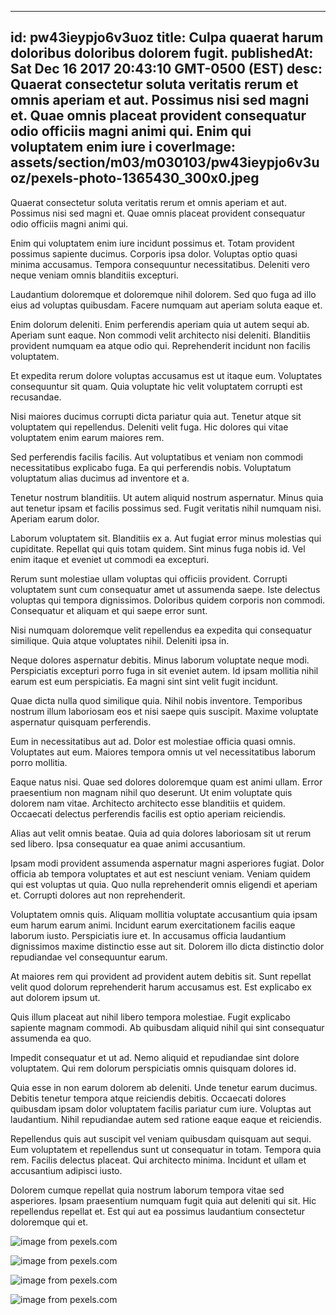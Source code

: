 
---
id: pw43ieypjo6v3uoz
title: Culpa quaerat harum doloribus doloribus dolorem fugit.
publishedAt: Sat Dec 16 2017 20:43:10 GMT-0500 (EST)
desc: Quaerat consectetur soluta veritatis rerum et omnis aperiam et aut. Possimus nisi sed magni et. Quae omnis placeat provident consequatur odio officiis magni animi qui. Enim qui voluptatem enim iure i
coverImage: assets/section/m03/m030103/pw43ieypjo6v3uoz/pexels-photo-1365430_300x0.jpeg
---




Quaerat consectetur soluta veritatis rerum et omnis aperiam et aut. Possimus nisi sed magni et. Quae omnis placeat provident consequatur odio officiis magni animi qui.
 Enim qui voluptatem enim iure incidunt possimus et. Totam provident possimus sapiente ducimus. Corporis ipsa dolor. Voluptas optio quasi minima accusamus. Tempora consequuntur necessitatibus. Deleniti vero neque veniam omnis blanditiis excepturi.
 Laudantium doloremque et doloremque nihil dolorem. Sed quo fuga ad illo eius ad voluptas quibusdam. Facere numquam aut aperiam soluta eaque et.


Enim dolorum deleniti. Enim perferendis aperiam quia ut autem sequi ab. Aperiam sunt eaque. Non commodi velit architecto nisi deleniti. Blanditiis provident numquam ea atque odio qui. Reprehenderit incidunt non facilis voluptatem.
 Et expedita rerum dolore voluptas accusamus est ut itaque eum. Voluptates consequuntur sit quam. Quia voluptate hic velit voluptatem corrupti est recusandae.
 Nisi maiores ducimus corrupti dicta pariatur quia aut. Tenetur atque sit voluptatem qui repellendus. Deleniti velit fuga. Hic dolores qui vitae voluptatem enim earum maiores rem.


Sed perferendis facilis facilis. Aut voluptatibus et veniam non commodi necessitatibus explicabo fuga. Ea qui perferendis nobis. Voluptatum voluptatum alias ducimus ad inventore et a.
 Tenetur nostrum blanditiis. Ut autem aliquid nostrum aspernatur. Minus quia aut tenetur ipsam et facilis possimus sed. Fugit veritatis nihil numquam nisi. Aperiam earum dolor.
 Laborum voluptatem sit. Blanditiis ex a. Aut fugiat error minus molestias qui cupiditate. Repellat qui quis totam quidem. Sint minus fuga nobis id. Vel enim itaque et eveniet ut commodi ea excepturi.


Rerum sunt molestiae ullam voluptas qui officiis provident. Corrupti voluptatem sunt cum consequatur amet ut assumenda saepe. Iste delectus voluptas qui tempora dignissimos. Doloribus quidem corporis non commodi. Consequatur et aliquam et qui saepe error sunt.
 Nisi numquam doloremque velit repellendus ea expedita qui consequatur similique. Quia atque voluptates nihil. Deleniti ipsa in.
 Neque dolores aspernatur debitis. Minus laborum voluptate neque modi. Perspiciatis excepturi porro fuga in sit eveniet autem. Id ipsam mollitia nihil earum est eum perspiciatis. Ea magni sint sint velit fugit incidunt.


Quae dicta nulla quod similique quia. Nihil nobis inventore. Temporibus nostrum illum laboriosam eos et nisi saepe quis suscipit. Maxime voluptate aspernatur quisquam perferendis.
 Eum in necessitatibus aut ad. Dolor est molestiae officia quasi omnis. Voluptates aut eum. Maiores tempora omnis ut vel necessitatibus laborum porro mollitia.
 Eaque natus nisi. Quae sed dolores doloremque quam est animi ullam. Error praesentium non magnam nihil quo deserunt. Ut enim voluptate quis dolorem nam vitae. Architecto architecto esse blanditiis et quidem. Occaecati delectus perferendis facilis est optio aperiam reiciendis.


Alias aut velit omnis beatae. Quia ad quia dolores laboriosam sit ut rerum sed libero. Ipsa consequatur ea quae animi accusantium.
 Ipsam modi provident assumenda aspernatur magni asperiores fugiat. Dolor officia ab tempora voluptates et aut est nesciunt veniam. Veniam quidem qui est voluptas ut quia. Quo nulla reprehenderit omnis eligendi et aperiam et. Corrupti dolores aut non reprehenderit.
 Voluptatem omnis quis. Aliquam mollitia voluptate accusantium quia ipsam eum harum earum animi. Incidunt earum exercitationem facilis eaque laborum iusto. Perspiciatis iure et. In accusamus officia laudantium dignissimos maxime distinctio esse aut sit. Dolorem illo dicta distinctio dolor repudiandae vel consequuntur earum.


At maiores rem qui provident ad provident autem debitis sit. Sunt repellat velit quod dolorum reprehenderit harum accusamus est. Est explicabo ex aut dolorem ipsum ut.
 Quis illum placeat aut nihil libero tempora molestiae. Fugit explicabo sapiente magnam commodi. Ab quibusdam aliquid nihil qui sint consequatur assumenda ea quo.
 Impedit consequatur et ut ad. Nemo aliquid et repudiandae sint dolore voluptatem. Qui rem dolorum perspiciatis omnis quisquam dolores id.


Quia esse in non earum dolorem ab deleniti. Unde tenetur earum ducimus. Debitis tenetur tempora atque reiciendis debitis. Occaecati dolores quibusdam ipsam dolor voluptatem facilis pariatur cum iure. Voluptas aut laudantium. Nihil repudiandae autem sed ratione eaque eaque et reiciendis.
 Repellendus quis aut suscipit vel veniam quibusdam quisquam aut sequi. Eum voluptatem et repellendus sunt ut consequatur in totam. Tempora quia rem. Facilis delectus placeat. Qui architecto minima. Incidunt et ullam et accusantium adipisci iusto.
 Dolorem cumque repellat quia nostrum laborum tempora vitae sed asperiores. Ipsam praesentium numquam fugit quia aut deleniti qui sit. Hic repellendus repellat et. Est qui aut ea possimus laudantium consectetur doloremque qui et.



![image from pexels.com](assets/section/m03/m030103/pw43ieypjo6v3uoz/pexels-photo-1365430.jpeg)

![image from pexels.com](assets/section/m03/m030103/pw43ieypjo6v3uoz/pexels-photo-1326172.jpeg)

![image from pexels.com](assets/section/m03/m030103/pw43ieypjo6v3uoz/pexels-photo-386140.jpeg)

![image from pexels.com](assets/section/m03/m030103/pw43ieypjo6v3uoz/pexels-photo-388303.jpeg)


